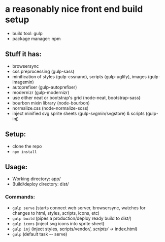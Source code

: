 # a reasonably nice front end build setup
- build tool: gulp
- package manager: npm

## Stuff it has:
- browsersync
- css preprocessing (gulp-sass)
- minification of styles (gulp-cssnano), scripts (gulp-uglify), images (gulp-imagemin)
- autoprefixer (gulp-autoprefixer)
- modernizr (gulp-modernizr)
- use either neat or bootstrap's grid (node-neat, bootstrap-sass)
- bourbon mixin library (node-bourbon)
- normalize.css (node-normalize-scss)
- inject minified svg sprite sheets (gulp-svgmin/svgstore) & scripts (gulp-inj)

## Setup:
- clone the repo
- `npm install`

## Usage:
- Working directory: app/
- Build/deploy directory: dist/

### Commands:
- `gulp serve` (starts connect web server, browsersync, watches for changes to html, styles, scripts, icons, etc)
- `gulp build` (pipes a production/deploy ready build to dist/)
- `gulp icons` (inject svg icons into sprite sheet)
- `gulp inj` (inject styles, scripts/vendor/*, scripts/* -> index.html)
- `gulp` (default task -- serve)

